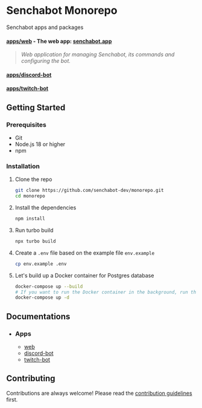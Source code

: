 # Senchabot Monorepo

Senchabot apps and packages

#### [apps/web](./apps/web) - The web app: [senchabot.app](https://senchabot.app/)

> _Web application for managing Senchabot, its commands and configuring the bot._

#### [apps/discord-bot](./apps/discord-bot)

#### [apps/twitch-bot](./apps/twitch-bot)

## Getting Started

### Prerequisites

- Git
- Node.js 18 or higher
- npm

### Installation

1. Clone the repo

   ```sh
   git clone https://github.com/senchabot-dev/monorepo.git
   cd monorepo
   ```

2. Install the dependencies

   ```sh
   npm install
   ```

3. Run turbo build

   ```sh
   npx turbo build
   ```

4. Create a `.env` file based on the example file `env.example`

   ```sh
   cp env.example .env
   ```

5. Let's build up a Docker container for Postgres database

   ```sh
   docker-compose up --build
   # If you want to run the Docker container in the background, run this command instead of the command above:
   docker-compose up -d
   ```

## Documentations

- ### Apps
  - [web](./apps/web/README.md)
  - [discord-bot](./apps/discord-bot/README.md)
  - [twitch-bot](./apps/twitch-bot/README.md)

## Contributing

Contributions are always welcome! Please read the [contribution guidelines](./CONTRIBUTING.md) first.
